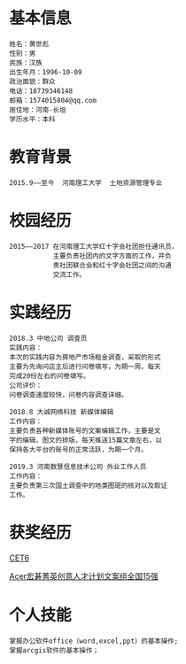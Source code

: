 基本信息
=====
    姓名：黄世彪
    性别：男
    民族：汉族
    出生年月：1996-10-09
    政治面貌：群众
    电话：18739346148
    邮箱：1574015804@qq.com
    居住地：河南-长垣
    学历水平：本科

教育背景
=====
    2015.9——至今  河南理工大学  土地资源管理专业

校园经历
=====
    2015——2017 在河南理工大学红十字会社团担任通讯员，
               主要负责社团内的文字方面的工作，并负
               责社团联合会和红十字会社团之间的沟通
               交流工作。
                    
实践经历
=====
    2018.3 中地公司 调查员
    实践内容：
    本次的实践内容为房地产市场租金调查，采取的形式
    主要为先询问店主后进行问卷填写，为期一周，每天
    完成20份左右的问卷填写。
    公司评价：
    问卷调查速度较快，问卷内容调查详细。
    
    2018.8 大诚网络科技 新媒体编辑
    工作内容：
    主要负责各种新媒体账号的文案编辑工作，主要是文
    字的编辑，图文的排版，每天推送15篇文章左右，以
    保持各大平台的账号的正常活跃，为期一个月。
    
    2019.3 河南数慧信息技术公司 外业工作人员
    工作内容：
    主要负责第三次国土调查中的地类图斑的核对以及取证
    工作。
    
获奖经历
=====
 [CET6](https://github.com/sae6/myresume/blob/master/%E5%85%AD%E7%BA%A7%E6%88%90%E7%BB%A9%E5%8D%95.jpg)

 [Acer宏碁菁英创意人才计划文案组全国15强](https://github.com/sae6/myresume/blob/master/640.webp.jpg)

个人技能
=====
    掌握办公软件office（word,excel,ppt）的基本操作;
    掌握arcgis软件的基本操作；
